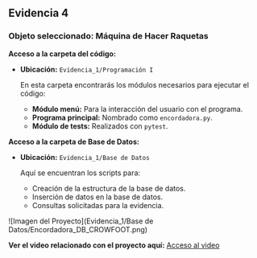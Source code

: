 ## Evidencia 4

### Objeto seleccionado: Máquina de Hacer Raquetas

**Acceso a la carpeta del código:**

- **Ubicación:** `Evidencia_1/Programación I`
  
  En esta carpeta encontrarás los módulos necesarios para ejecutar el código:
  - **Módulo menú:** Para la interacción del usuario con el programa.
  - **Programa principal:** Nombrado como `encordadora.py`.
  - **Módulo de tests:** Realizados con `pytest`.

**Acceso a la carpeta de Base de Datos:**

- **Ubicación:** `Evidencia_1/Base de Datos`
  
  Aquí se encuentran los scripts para:
  - Creación de la estructura de la base de datos.
  - Inserción de datos en la base de datos.
  - Consultas solicitadas para la evidencia.

![Imagen del Proyecto](Evidencia_1/Base de Datos/Encordadora_DB_CROWFOOT.png)  

**Ver el video relacionado con el proyecto aquí:**
[Acceso al video](https://drive.google.com/file/d/1MhmYroyVoJE7Fi0mKVQYq5pwZVl4fdyh/view?usp=sharing)
